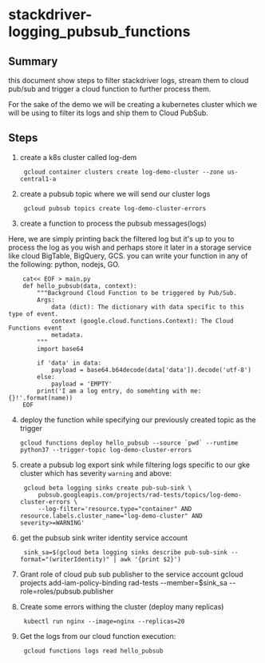 stackdriver-logging_pubsub_functions
=====================================

Summary
---------
this document show steps to filter stackdriver logs, stream them to cloud pub/sub and trigger a cloud function to further process them.

For the sake of the demo we will be creating a kubernetes cluster which we will be using to filter its logs and ship them to Cloud PubSub.

Steps
------

1. create a k8s cluster called log-dem

        gcloud container clusters create log-demo-cluster --zone us-central1-a

2. create a pubsub topic where we will send our cluster logs

        gcloud pubsub topics create log-demo-cluster-errors

3. create a function to process the pubsub messages(logs)

Here, we are simply printing back the filtered log but it's up to you to process the log as you wish and perhaps store it later in a storage service like cloud BigTable, BigQuery, GCS. you can write your function in any of the following: python, nodejs, GO.

        cat<< EOF > main.py
        def hello_pubsub(data, context):
            """Background Cloud Function to be triggered by Pub/Sub.
            Args:
                data (dict): The dictionary with data specific to this type of event.
                context (google.cloud.functions.Context): The Cloud Functions event
                metadata.
            """
            import base64

            if 'data' in data:
                payload = base64.b64decode(data['data']).decode('utf-8')
            else:
                payload = 'EMPTY'
            print('I am a log entry, do somehting with me: {}!'.format(name))
        EOF

4. deploy the function while specifying our previously created topic as the trigger

       gcloud functions deploy hello_pubsub --source `pwd` --runtime python37 --trigger-topic log-demo-cluster-errors

5. create a pubsub log export sink while filtering logs specific to our gke cluster which has severity `warning` and above:

        gcloud beta logging sinks create pub-sub-sink \
            pubsub.googleapis.com/projects/rad-tests/topics/log-demo-cluster-errors \
            --log-filter='resource.type="container" AND resource.labels.cluster_name="log-demo-cluster" AND severity>=WARNING'

6. get the pubsub sink writer identity service account

        sink_sa=$(gcloud beta logging sinks describe pub-sub-sink --format="(writerIdentity)" | awk '{print $2}')

7. Grant role of cloud pub sub publisher to the service account
gcloud projects add-iam-policy-binding rad-tests --member=$sink_sa --role=roles/pubsub.publisher

8. Create some errors withing the cluster (deploy many replicas)

        kubectl run nginx --image=nginx --replicas=20

9. Get the logs from our cloud function execution:

        gcloud functions logs read hello_pubsub